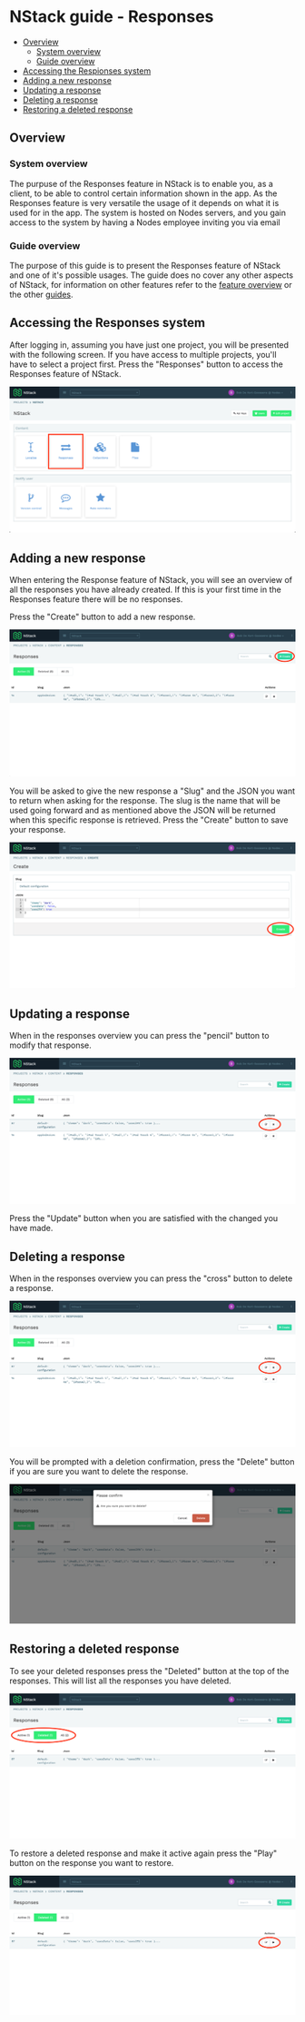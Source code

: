 # NStack guide - Responses

* [Overview](#overview)
	* [System overview](#system-overview)
	* [Guide overview](#guide-overview)
* [Accessing the Respionses system](#accessing-the-responses-system)
* [Adding a new response](#adding-a-new-response)
* [Updating a response](#updating-a-response)
* [Deleting a response](#deleting-a-response)
* [Restoring a deleted response](#restoring-a-deleted-response)

## Overview
### System overview

The purpuse of the Responses feature in NStack is to enable you, as a client, to be able to control certain information shown in the app. As the Responses feature is very versatile the usage of it depends on what it is used for in the app. The system is hosted on Nodes servers, and you gain access to the system by having a Nodes employee inviting you via email

### Guide overview

The purpose of this guide is to present the Responses feature of NStack and one of it's possible usages. The guide does no cover any other aspects of NStack, for information on other features refer to the [feature overview](Features.md) or the other [guides](Guides.md).

## Accessing the Responses system

After logging in, assuming you have just one project, you will be presented with the following screen. If you have access to multiple projects, you'll have to select a project first. Press the "Responses" button to access the Responses feature of NStack.

![NStack main screen, Responses highlighted](../images/Guides/Responses/select_responses.png)

## Adding a new response

When entering the Response feature of NStack, you will see an overview of all the responses you have already created. If this is your first time in the Responses feature there will be no responses.

Press the "Create" button to add a new response.

![Responses, create button](../images/Guides/Responses/new_response_button.png)

You will be asked to give the new response a "Slug" and the JSON you want to return when asking for the response.
The slug is the name that will be used going forward and as mentioned above the JSON will be returned when this specific response is retrieved.
Press the "Create" button to save your response.

![New response](../images/Guides/Responses/new_response.png)

## Updating a response

When in the responses overview you can press the "pencil" button to modify that response.

![Update response button](../images/Guides/Responses/update_response_button.png)

Press the "Update" button when you are satisfied with the changed you have made.

## Deleting a response

When in the responses overview you can press the "cross" button to delete a response.

![Delete response button](../images/Guides/Responses/update_response_button.png)

You will be prompted with a deletion confirmation, press the "Delete" button if you are sure you want to delete the response.

![Delete response dialog](../images/Guides/Responses/delete_response.png)

## Restoring a deleted response

To see your deleted responses press the "Deleted" button at the top of the responses. This will list all the responses you have deleted.

![Deleted responses](../images/Guides/Responses/deleted_section.png)

To restore a deleted response and make it active again press the "Play" button on the response you want to restore.

![Restore button](../images/Guides/Responses/restore_button.png)